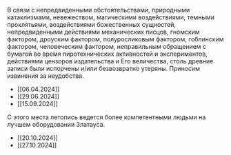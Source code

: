 В связи с непредвиденными обстоятельствами, природными катаклизмами, невежеством, магическими воздействиями, темными проклятьями, воздействиями божественных сущностей, непредвиденными действиями механических писцов, гномским фактором, дроуским фактором, полуросликовым фактором, гоблинским фактором, человеческим фактором, неправильным обращением с бумагой во время пиротехнических активностей и экспериментов, действиями цензоров издательства и Его величества, столь древние записи были испорчены и/или безвозвратно утеряны. Приносим извинения за неудобства.
- [[06.04.2024]]
- [[29.06.2024]]
- [[15.09.2024]]

С этого места летопись ведется более компетентными людьми на лучшем оборудовании Златауса.
- [[20.10.2024]]
- [[27.10.2024]]